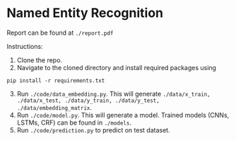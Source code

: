 # Named Entity Recognition

Report can be found at `./report.pdf`

Instructions:

1. Clone the repo.
2. Navigate to the cloned directory and install required packages using

```
pip install -r requirements.txt
```

3. Run `./code/data_embedding.py`. This will generate `./data/x_train, ./data/x_test, ./data/y_train, ./data/y_test, ./data/embedding_matrix`.
4. Run `./code/model.py`. This will generate a model. Trained models (CNNs, LSTMs, CRF) can be found in `./models`.
5. Run `./code/prediction.py` to predict on test dataset. 
